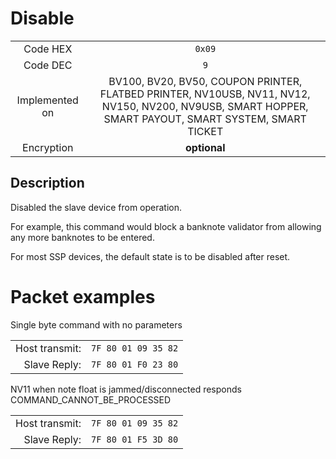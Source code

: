 # Disable

|                   |                       |
|:-----------------:|:---------------------:|
| Code HEX          | `0x09`                |
| Code DEC          | `9`                  |
| Implemented on    | BV100, BV20, BV50, COUPON PRINTER, FLATBED PRINTER, NV10USB, NV11, NV12, NV150, NV200, NV9USB, SMART HOPPER, SMART PAYOUT, SMART SYSTEM, SMART TICKET |
| Encryption        | **optional**          |

## Description
Disabled the slave device from operation.

For example, this command would block a banknote validator from allowing any more
banknotes to be entered.

For most SSP devices, the default state is to be disabled after reset.

# Packet examples

Single byte command with no parameters

|                |                       |
|---------------:|:----------------------|
| Host transmit: | `7F 80 01 09 35 82` |
| Slave Reply:   | `7F 80 01 F0 23 80` |


NV11 when note float is jammed/disconnected responds COMMAND_CANNOT_BE_PROCESSED

|                |                       |
|---------------:|:----------------------|
| Host transmit: | `7F 80 01 09 35 82` |
| Slave Reply:   | `7F 80 01 F5 3D 80` |

